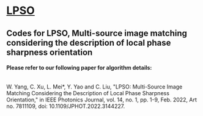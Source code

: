 # [LPSO](https://ieeexplore.ieee.org/document/9684979)
## Codes for LPSO, Multi-source image matching considering the description of local phase sharpness  orientation
#### Please refer to our following paper for algorithm details:
###### 

W. Yang, C. Xu, L. Mei*, Y. Yao and C. Liu, "LPSO: Multi-Source Image Matching Considering the Description of Local Phase Sharpness Orientation," in IEEE Photonics Journal, vol. 14, no. 1, pp. 1-9, Feb. 2022, Art no. 7811109, doi: 10.1109/JPHOT.2022.3144227.

